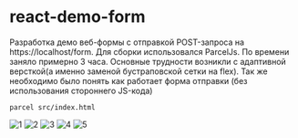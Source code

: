# react-demo-form

Разработка демо веб-формы с отправкой POST-запроса на  https://localhost/form.
Для сборки использовался ParcelJs.
По времени заняло примерно 3 часа.
Основные трудности возникли с адаптивной версткой(а именно заменой бустраповской сетки на flex).
Так же необходимо было понять как работает форма отправки (без использования стороннего JS-кода)

```
parcel src/index.html
```
![1](https://user-images.githubusercontent.com/14128175/117163600-9f7fc900-ade5-11eb-85a4-bdd6e5d1df22.png)
![2](https://user-images.githubusercontent.com/14128175/117163614-a3135000-ade5-11eb-8a73-c9584b66a591.png)
![3](https://user-images.githubusercontent.com/14128175/117163625-a575aa00-ade5-11eb-8079-967b58a54ae9.png)
![4](https://user-images.githubusercontent.com/14128175/117163628-a73f6d80-ade5-11eb-9878-9c543b9e93b9.png)
![5](https://user-images.githubusercontent.com/14128175/117163642-ab6b8b00-ade5-11eb-9406-496e206a6118.png)
